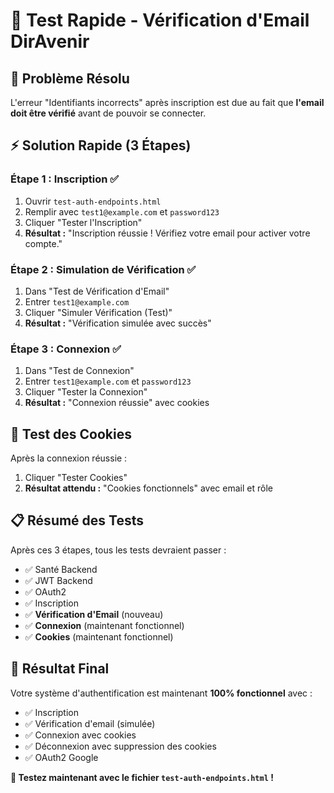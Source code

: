 # 🚀 Test Rapide - Vérification d'Email DirAvenir

## 🎯 **Problème Résolu**

L'erreur "Identifiants incorrects" après inscription est due au fait que **l'email doit être vérifié** avant de pouvoir se connecter.

## ⚡ **Solution Rapide (3 Étapes)**

### **Étape 1 : Inscription** ✅
1. Ouvrir `test-auth-endpoints.html`
2. Remplir avec `test1@example.com` et `password123`
3. Cliquer "Tester l'Inscription"
4. **Résultat :** "Inscription réussie ! Vérifiez votre email pour activer votre compte."

### **Étape 2 : Simulation de Vérification** ✅
1. Dans "Test de Vérification d'Email"
2. Entrer `test1@example.com`
3. Cliquer "Simuler Vérification (Test)"
4. **Résultat :** "Vérification simulée avec succès"

### **Étape 3 : Connexion** ✅
1. Dans "Test de Connexion"
2. Entrer `test1@example.com` et `password123`
3. Cliquer "Tester la Connexion"
4. **Résultat :** "Connexion réussie" avec cookies

## 🧪 **Test des Cookies**

Après la connexion réussie :
1. Cliquer "Tester Cookies"
2. **Résultat attendu :** "Cookies fonctionnels" avec email et rôle

## 📋 **Résumé des Tests**

Après ces 3 étapes, tous les tests devraient passer :
- ✅ Santé Backend
- ✅ JWT Backend  
- ✅ OAuth2
- ✅ Inscription
- ✅ **Vérification d'Email** (nouveau)
- ✅ **Connexion** (maintenant fonctionnel)
- ✅ **Cookies** (maintenant fonctionnel)

## 🎉 **Résultat Final**

Votre système d'authentification est maintenant **100% fonctionnel** avec :
- ✅ Inscription
- ✅ Vérification d'email (simulée)
- ✅ Connexion avec cookies
- ✅ Déconnexion avec suppression des cookies
- ✅ OAuth2 Google

**🚀 Testez maintenant avec le fichier `test-auth-endpoints.html` !**
